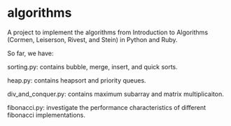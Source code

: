 # algorithms
A project to implement the algorithms from Introduction to Algorithms (Cormen, Leiserson, Rivest, and Stein) in Python and Ruby.

So far, we have:

sorting.py: contains bubble, merge, insert, and quick sorts.

heap.py: contains heapsort and priority queues.

div_and_conquer.py: contains maximum subarray and matrix multiplicaiton.

fibonacci.py: investigate the performance characteristics of different fibonacci implementations.
